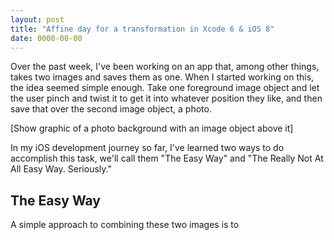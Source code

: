 ```yaml
---
layout: post
title: "Affine day for a transformation in Xcode 6 & iOS 8"
date: 0000-00-00
---
```


Over the past week, I've been working on an app that, among other things, takes two images and saves them as one. When I started working on this, the idea seemed simple enough. Take one foreground image object and let the user pinch and twist it to get it into whatever position they like, and then save that over the second image object, a photo.

[Show graphic of a photo background with an image object above it]

In my iOS development journey so far, I've learned two ways to do accomplish this task, we'll call them "The Easy Way" and "The Really Not At All Easy Way. Seriously."

## The Easy Way

A simple approach to combining these two images is to
